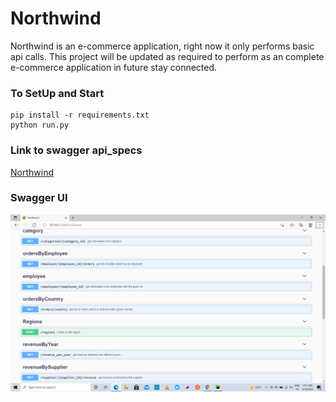 # Northwind
Northwind is an e-commerce application, right now it only performs basic api calls. This project will be updated as required to perform as an complete e-commerce application in future stay connected. 
### To SetUp and Start
```
pip install -r requirements.txt 
python run.py
 ```
### Link to swagger api_specs
[Northwind](http://127.0.0.1:5000/northwind)
### Swagger UI 
![swagger image](northwind.png)
